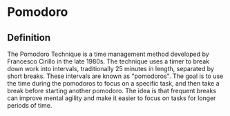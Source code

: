 # Pomodoro

## Definition

The Pomodoro Technique is a time management method developed by Francesco Cirillo in the late 1980s. The technique uses a timer to break down work into intervals, traditionally 25 minutes in length, separated by short breaks. These intervals are known as "pomodoros". The goal is to use the time during the pomodoros to focus on a specific task, and then take a break before starting another pomodoro. The idea is that frequent breaks can improve mental agility and make it easier to focus on tasks for longer periods of time.
